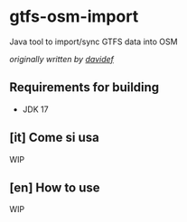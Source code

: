 # gtfs-osm-import
Java tool to import/sync GTFS data into OSM 
  
*originally written by [davidef](https://github.com/davidef)*

## Requirements for building
- JDK 17



## [it] Come si usa
WIP


## [en] How to use
WIP

